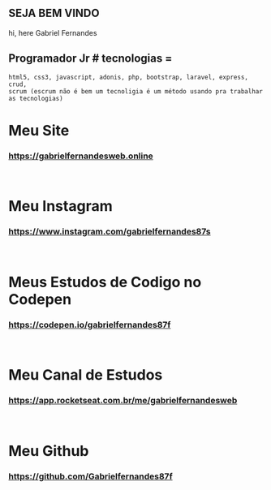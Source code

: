 ## SEJA BEM VINDO

hi, here Gabriel Fernandes


## Programador Jr # tecnologias = 

```
html5, css3, javascript, adonis, php, bootstrap, laravel, express, crud,
scrum (escrum não é bem um tecnoligia é um método usando pra trabalhar as tecnologias)

```


# Meu Site
<h3> 
  
<a href="https://gabrielfernandesweb.online">https://gabrielfernandesweb.online</a><br>
</h3><br>

# Meu Instagram
<h3>
<a href="https://www.instagram.com/gabrielfernandes87s">https://www.instagram.com/gabrielfernandes87s</a><br>
</h3><br>

# Meus Estudos de Codigo no Codepen
<h3>
<a href="https://codepen.io/gabrielfernandes87f">https://codepen.io/gabrielfernandes87f</a><br>
</h3><br>

# Meu Canal de Estudos
<h3>
<a href="https://app.rocketseat.com.br/me/gabrielfernandesweb">https://app.rocketseat.com.br/me/gabrielfernandesweb</a><br>
</h3><br>
  
# Meu Github
<h3>  
<a href="https://github.com/Gabrielfernandes87f">https://github.com/Gabrielfernandes87f</a><br>
</h3><br>



